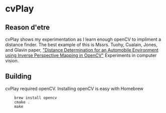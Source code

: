 cvPlay
======

Reason d'etre
-------------
cvPlay shows my experimentation as I learn enough openCV to impliment a distance finder.
The best example of this is Mssrs. Tuohy, Cualain, Jones, and Glavin paper, ["Distance Determination for an Automobile Environment using Inverse Perspective Mapping in OpenCV"](http://shanetuohy.com/fyp/Images/issc.pdf)
Experiments in computer vision.      

Building
--------
cvPlay required openCV. Installing openCV is easy with Homebrew
```
	brew install opencv
	cmake .
	make
```

